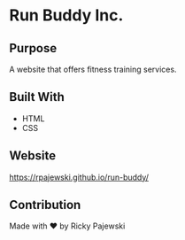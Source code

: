 # Run Buddy Inc.

## Purpose
A website that offers fitness training services.

## Built With
* HTML
* CSS

## Website
https://rpajewski.github.io/run-buddy/

## Contribution
Made with ❤️ by Ricky Pajewski

